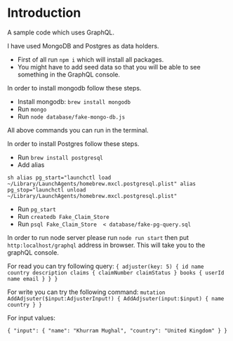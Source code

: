 # Introduction

A sample code which uses GraphQL.

I have used MongoDB and Postgres as data holders.

- First of all run `npm i` which will install all packages.
- You might have to add seed data so that you will be able to see something in the GraphQL console.

In order to install mongodb follow these steps.

- Install mongodb: `brew install mongodb`
- Run `mongo`
- Run `node database/fake-mongo-db.js`

All above commands you can run in the terminal.

In order to install Postgres follow these steps.

- Run `brew install postgresql`
- Add alias

`sh
  alias pg_start="launchctl load ~/Library/LaunchAgents/homebrew.mxcl.postgresql.plist"
  alias pg_stop="launchctl unload ~/Library/LaunchAgents/homebrew.mxcl.postgresql.plist"`

- Run `pg_start`
- Run `createdb Fake_Claim_Store`
- Run `psql Fake_Claim_Store  < database/fake-pg-query.sql` 


In order to run node server please run `node run start` then put `http:localhost/graphql` address in browser. This will take you to the graphQL console.

For read you can try following query:
`
{
  adjuster(key: 5) {
    id
    name
    country
    description
    claims {
      claimNumber
      claimStatus
    }
    books {
      userId
      name
      email
    }
  }
}
`

For write you can try the following command:
`
mutation AddAdjsuter($input:AdjusterInput!) {
  AddAdjsuter(input:$input) {
     name
    country
  }
}
`

For input values:

`
{
  "input": {
    "name": "Khurram Mughal",
    "country": "United Kingdom"
  }
}
`